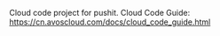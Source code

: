 Cloud code project for pushit. Cloud Code Guide: https://cn.avoscloud.com/docs/cloud_code_guide.html